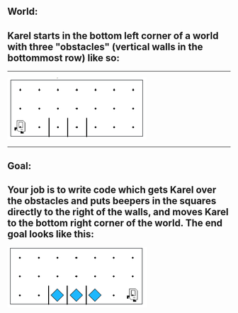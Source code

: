 ## World:
## Karel starts in the bottom left corner of a world with three "obstacles" (vertical walls in the bottommost row) like so:

-----------------------------------

<img src="/Images/obstacles_world.PNG"/>

---------------------------------------
## Goal:
## Your job is to write code which gets Karel over the obstacles and puts beepers in the squares directly to the right of the walls, and moves Karel to the bottom right corner of the world. The end goal looks like this:


<img src="/Images/obstacles_goal.PNG"/>
